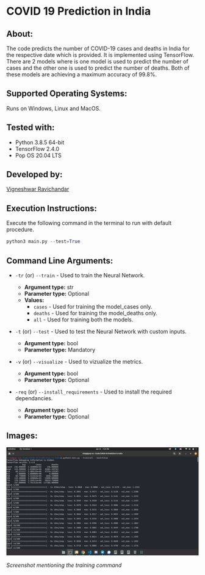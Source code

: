 # COVID 19 Prediction in India

## About:  
 The code predicts the number of COVID-19 cases and deaths in India for the respective date which is provided. It is implemented using TensorFlow. There are 2 models where is one model is used to predict the number of cases and the other one is used to predict the number of deaths. Both of these models are achieving a maximum accuracy of 99.8%. 

## Supported Operating Systems:  
 Runs on Windows, Linux and MacOS.

## Tested with:  
* Python 3.8.5 64-bit
* TensorFlow 2.4.0
* Pop OS 20.04 LTS

## Developed by:  
 [Vigneshwar Ravichandar](https://github.com/ToastCoder)

## Execution Instructions:  
 Execute the following command in the terminal to run with default procedure.

```python
python3 main.py --test=True
```

## Command Line Arguments:

* `-tr` (or) `--train` - Used to train the Neural Network.  
  * **Argument type:** str  
  * **Parameter type:** Optional  
  * **Values:**  
    * `cases` - Used for training the model_cases only.
    * `deaths` - Used for training the model_deaths only.
    * `all` - Used for training both the models.

* `-t` (or) `--test` - Used to test the Neural Network with custom inputs.
  * **Argument type:** bool  
  * **Parameter type:** Mandatory 
  
* `-v` (or) `--visualize` - Used to vizualize the metrics.
  * **Argument type:** bool  
  * **Parameter type:** Optional
  
* `-req` (or) `--install_requirements` - Used to install the required dependancies.
  * **Argument type:** bool  
  * **Parameter type:** Optional


## Images:

![img1](https://github.com/ToastCoder/COVID-19-Prediction-in-India/blob/master/images/img1.png)

  *Screenshot mentioning the training command* 
